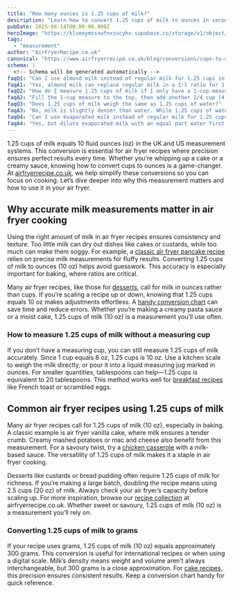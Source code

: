 ```yaml
---
title: "How many ounces is 1.25 cups of milk?"
description: "Learn how to convert 1.25 cups of milk to ounces in seconds. Perfect for air fryer recipes and precise cooking measurements!"
pubDate: 2025-08-14T00:00:00.000Z
heroImage: "https://klueoymssxwfnxsvcyhv.supabase.co/storage/v1/object/public/Shmucket/how-many-ounces-is-125-cups-of-milk.webp"
tags:
  - "measurement"
author: "AirFryerRecipe.co.uk"
canonical: "https://www.airfryerrecipe.co.uk/blog/conversions/cups-to-ounces/how-many-ounces-is-125-cups-of-milk"
schema: |
  <!-- Schema will be generated automatically -->
faqQ1: "Can I use almond milk instead of regular milk for 1.25 cups in air fryer recipes?"
faqA1: "Yes, almond milk can replace regular milk in a 1:1 ratio for 1.25 cups (10 oz). However, almond milk is thinner, so recipes may turn out slightly less creamy. For baking, consider adding a tablespoon of cornflour to thicken the mixture."
faqQ2: "How do I measure 1.25 cups of milk if I only have a 1-cup measure?"
faqA2: "Fill the 1-cup measure to the top, then add another 1/4 cup (4 tablespoons) to reach 1.25 cups (10 oz). Alternatively, use a kitchen scale to weigh out 10 oz for accuracy."
faqQ3: "Does 1.25 cups of milk weigh the same as 1.25 cups of water?"
faqA3: "No, milk is slightly denser than water. While 1.25 cups of water weighs 10 oz, milk weighs about 10.5 oz due to its fat content. For most recipes, the difference is negligible."
faqQ4: "Can I use evaporated milk instead of regular milk for 1.25 cups?"
faqA4: "Yes, but dilute evaporated milk with an equal part water first. For 1.25 cups (10 oz), mix 5 oz evaporated milk with 5 oz water. This substitution works well in creamy dishes like custards or sauces."
---
```

<p>1.25 cups of milk equals 10 fluid ounces (oz) in the UK and US measurement systems. This conversion is essential for air fryer recipes where precision ensures perfect results every time. Whether you’re whipping up a cake or a creamy sauce, knowing how to convert cups to ounces is a game-changer. At <a href=https://www.airfryerrecipe.co.uk/>airfryerrecipe.co.uk</a>, we help simplify these conversions so you can focus on cooking. Let’s dive deeper into why this measurement matters and how to use it in your air fryer.</p>

<h2>Why accurate milk measurements matter in air fryer cooking</h2>  
<p>Using the right amount of milk in air fryer recipes ensures consistency and texture. Too little milk can dry out dishes like cakes or custards, while too much can make them soggy. For example, a <a href=https://www.airfryerrecipe.co.uk/recipes>classic air fryer pancake recipe</a> relies on precise milk measurements for fluffy results. Converting 1.25 cups of milk to ounces (10 oz) helps avoid guesswork. This accuracy is especially important for baking, where ratios are critical.</p>  

<p>Many air fryer recipes, like those for <a href=https://www.airfryerrecipe.co.uk/recipe-category/dessert>desserts</a>, call for milk in ounces rather than cups. If you’re scaling a recipe up or down, knowing that 1.25 cups equals 10 oz makes adjustments effortless. A <a href=https://www.airfryerrecipe.co.uk/air-fryer-conversion-chart>handy conversion chart</a> can save time and reduce errors. Whether you’re making a creamy pasta sauce or a moist cake, 1.25 cups of milk (10 oz) is a measurement you’ll use often.</p>  

<h3>How to measure 1.25 cups of milk without a measuring cup</h3>  
<p>If you don’t have a measuring cup, you can still measure 1.25 cups of milk accurately. Since 1 cup equals 8 oz, 1.25 cups is 10 oz. Use a kitchen scale to weigh the milk directly, or pour it into a liquid measuring jug marked in ounces. For smaller quantities, tablespoons can help—1.25 cups is equivalent to 20 tablespoons. This method works well for <a href=https://www.airfryerrecipe.co.uk/recipe-category/breakfast>breakfast recipes</a> like French toast or scrambled eggs.</p>  

<h2>Common air fryer recipes using 1.25 cups of milk</h2>  
<p>Many air fryer recipes call for 1.25 cups of milk (10 oz), especially in baking. A classic example is air fryer vanilla cake, where milk ensures a tender crumb. Creamy mashed potatoes or mac and cheese also benefit from this measurement. For a savoury twist, try a <a href=https://www.airfryerrecipe.co.uk/recipe-category/chicken>chicken casserole</a> with a milk-based sauce. The versatility of 1.25 cups of milk makes it a staple in air fryer cooking.</p>  

<p>Desserts like custards or bread pudding often require 1.25 cups of milk for richness. If you’re making a large batch, doubling the recipe means using 2.5 cups (20 oz) of milk. Always check your air fryer’s capacity before scaling up. For more inspiration, browse our <a href=https://www.airfryerrecipe.co.uk/recipes>recipe collection</a> at airfryerrecipe.co.uk. Whether sweet or savoury, 1.25 cups of milk (10 oz) is a measurement you’ll rely on.</p>  

<h3>Converting 1.25 cups of milk to grams</h3>  
<p>If your recipe uses grams, 1.25 cups of milk (10 oz) equals approximately 300 grams. This conversion is useful for international recipes or when using a digital scale. Milk’s density means weight and volume aren’t always interchangeable, but 300 grams is a close approximation. For <a href=https://www.airfryerrecipe.co.uk/recipe-category/cakes>cake recipes</a>, this precision ensures consistent results. Keep a conversion chart handy for quick reference.</p>
